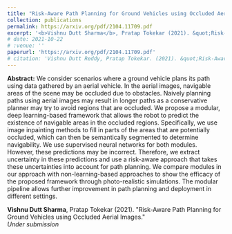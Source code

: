 ```yaml
---
title: "Risk-Aware Path Planning for Ground Vehicles using Occluded Aerial Images"
collection: publications
permalink: https://arxiv.org/pdf/2104.11709.pdf
excerpt: '<b>Vishnu Dutt Sharma</b>, Pratap Tokekar (2021). &quot;Risk-Aware Path Planning for Ground Vehicles using Occluded Aerial Images.&quot; <br /><i>Under submission</i>'
# date: 2021-10-22
# :venue: ''
paperurl: 'https://arxiv.org/pdf/2104.11709.pdf'
# citation: 'Vishnu Dutt Reddy, Pratap Tokekar. (2021). &quot;Risk-Aware Path Planning for Ground Vehicles using Occluded Aerial Images.&quot; <i>Under submission</i>.'
---
```


**Abstract:**
 We consider scenarios where a ground vehicle plans its path using data gathered by an aerial vehicle. In the aerial images, navigable areas of the scene may be occluded due to obstacles. Naively planning paths using aerial images may result in longer paths as a conservative planner may try to avoid regions that are occluded. We propose a modular, deep learning-based framework that allows the robot to predict the existence of navigable areas in the occluded regions. Specifically, we use image inpainting methods to fill in parts of the areas that are potentially occluded, which can then be semantically segmented to determine navigability. We use supervised neural networks for both modules. However, these predictions may be incorrect. Therefore, we extract uncertainty in these predictions and use a risk-aware approach that takes these uncertainties into account for path planning. We compare modules in our approach with non-learning-based approaches to show the efficacy of the proposed framework through photo-realistic simulations. The modular pipeline allows further improvement in path planning and deployment in different settings. 


<b>Vishnu Dutt Sharma</b>, Pratap Tokekar (2021). &quot;Risk-Aware Path Planning for Ground Vehicles using Occluded Aerial Images.&quot; <br /><i>Under submission</i><br /> 



